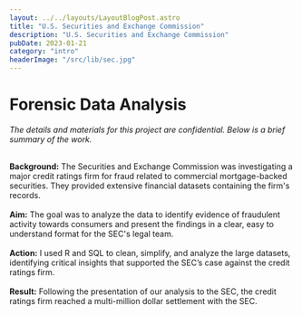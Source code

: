 ```yaml
---
layout: ../../layouts/LayoutBlogPost.astro
title: "U.S. Securities and Exchange Commission"
description: "U.S. Securities and Exchange Commission"
pubDate: 2023-01-21
category: "intro"
headerImage: "/src/lib/sec.jpg"
---
```


# Forensic Data Analysis

_The details and materials for this project are confidential. Below is a brief summary of the work._
<br><br>

**Background:** The Securities and Exchange Commission was investigating a major credit ratings firm for fraud related to commercial mortgage-backed securities. They provided extensive financial datasets containing the firm's records.
<br><br>
**Aim:**  The goal was to analyze the data to identify evidence of fraudulent activity towards consumers and present the findings in a clear, easy to understand format for the SEC's legal team.
<br><br>
**Action:** I used R and SQL to clean, simplify, and analyze the large datasets, identifying critical insights that supported the SEC’s case against the credit ratings firm.
<br><br>
**Result:** Following the presentation of our analysis to the SEC, the credit ratings firm reached a multi-million dollar settlement with the SEC.

